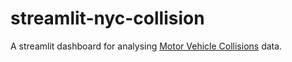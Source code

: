 # streamlit-nyc-collision
A streamlit dashboard for analysing [Motor Vehicle Collisions](https://data.cityofnewyork.us/Public-Safety/Motor-Vehicle-Collisions-Crashes/h9gi-nx95) data.
